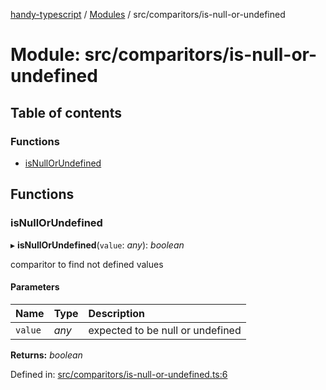 [handy-typescript](../README.md) / [Modules](../modules.md) / src/comparitors/is-null-or-undefined

# Module: src/comparitors/is-null-or-undefined

## Table of contents

### Functions

- [isNullOrUndefined](src_comparitors_is_null_or_undefined.md#isnullorundefined)

## Functions

### isNullOrUndefined

▸ **isNullOrUndefined**(`value`: *any*): *boolean*

comparitor to find not defined values

#### Parameters

| Name | Type | Description |
| :------ | :------ | :------ |
| `value` | *any* | expected to be null or undefined |

**Returns:** *boolean*

Defined in: [src/comparitors/is-null-or-undefined.ts:6](https://github.com/robbiemu/handy-typescript/blob/2f4db4b/src/comparitors/is-null-or-undefined.ts#L6)
